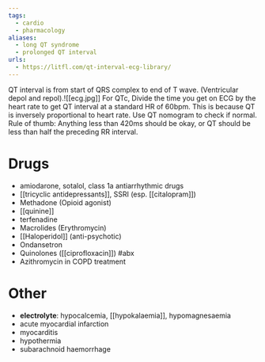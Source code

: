 ```yaml
---
tags:
  - cardio
  - pharmacology
aliases:
  - long QT syndrome
  - prolonged QT interval
urls:
  - https://litfl.com/qt-interval-ecg-library/
---
```

QT interval is from start of QRS complex to end of T wave. (Ventricular depol and repol).![[ecg.jpg]]
For QTc, Divide the time you get on ECG by the heart rate to get QT interval at a standard HR of 60bpm. This is because QT is inversely proportional to heart rate. 
Use QT nomogram to check if normal. 
Rule of thumb: Anything less than 420ms should be okay, or QT should be less than half the preceding RR interval. 

# Drugs
- amiodarone, sotalol, class 1a antiarrhythmic drugs
- [[tricyclic antidepressants]], SSRI (esp. [[citalopram]])
- Methadone (Opioid agonist)
- [[quinine]]
- terfenadine
- Macrolides (Erythromycin)
- [[Haloperidol]] (anti-psychotic)
- Ondansetron
- Quinolones ([[ciprofloxacin]]) #abx 
- Azithromycin in COPD treatment

# Other
- **electrolyte**: hypocalcemia, [[hypokalaemia]], hypomagnesaemia
- acute myocardial infarction
- myocarditis
- hypothermia
- subarachnoid haemorrhage
